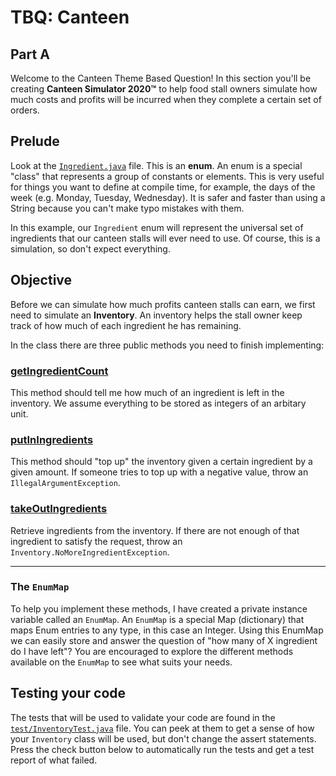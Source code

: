 # TBQ: Canteen

## Part A

Welcome to the Canteen Theme Based Question! In this section you'll be creating **Canteen Simulator 2020™** to help food stall owners simulate how much costs and profits will be incurred when they complete a certain set of orders.

## Prelude

Look at the [`Ingredient.java`](psi_element://.imulator.Ingredient) file. This is an **enum**. An enum is a special "class" that represents a group of constants or elements. This is very useful for things you want to define at compile time, for example, the days of the week (e.g. Monday, Tuesday, Wednesday). It is safer and faster than using a String because you can't make typo mistakes with them.

In this example, our `Ingredient` enum will represent the universal set of ingredients that our canteen stalls will ever need to use. Of course, this is a simulation, so don't expect everything.

## Objective

Before we can simulate how much profits canteen stalls can earn, we first need to simulate an **Inventory**. An inventory helps the stall owner keep track of how much of each ingredient he has remaining.

In the class there are three public methods you need to finish implementing:


### [getIngredientCount](psi_element://simulator.Inventory#getIngredientCount)

This method should tell me how much of an ingredient is left in the inventory. We assume everything to be stored as integers of an arbitary unit.

### [putInIngredients](psi_element://simulator.Inventory#putInIngredients)

This method should "top up" the inventory given a certain ingredient by a given amount. If someone tries to top up with a negative value, throw an `IllegalArgumentException`.

### [takeOutIngredients](psi_element://simulator.Inventory#takeOutIngredients)

Retrieve ingredients from the inventory. If there are not enough of that ingredient to satisfy the request, throw an `Inventory.NoMoreIngredientException`.

---

### The `EnumMap`

To help you implement these methods, I have created a private instance variable called an `EnumMap`. An `EnumMap` is a special Map (dictionary) that maps Enum entries to any type, in this case an Integer. Using this EnumMap we can easily store and answer the question of "how many of X ingredient do I have left"? You are encouraged to explore the different methods available on the `EnumMap` to see what suits your needs.


## Testing your code

The tests that will be used to validate your code are found in the [`test/InventoryTest.java`](psi_element://InventoryTest) file. You can peek at them to get a sense of how your `Inventory` class will be used, but don't change the assert statements. Press the check button below to automatically run the tests and get a test report of what failed.